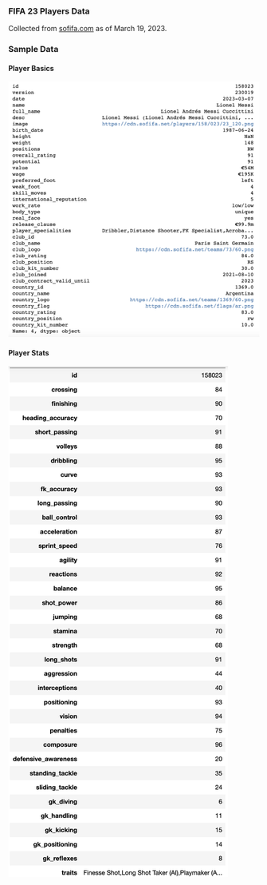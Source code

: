 ### FIFA 23 Players Data
Collected from [sofifa.com](https://sofifa.com) as of March 19, 2023.
### Sample Data
#### Player Basics
<img src="images/player_basics.png"  alt="Basic"/>

#### Player Stats
<img src="images/player_stats.png"  alt="Stats" />